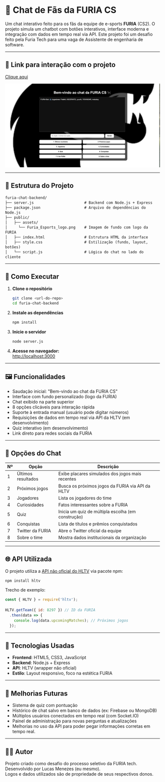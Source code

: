 # 💬 Chat de Fãs da FURIA CS

Um chat interativo feito para os fãs da equipe de e-sports **FURIA** (CS2). O projeto simula um chatbot com botões interativos, interface moderna e integração com dados em tempo real via API. Este projeto foi um desafio feito pela Furia Tech para uma vaga de Assistente de engenharia de software.

---

## 🔗 Link para interação com o projeto

[Clique aqui]()

![como esta ficando o chat](public/assets/foto_site.png)

---

## 📁 Estrutura do Projeto

```
furia-chat-backend/
├── server.js                       # Backend com Node.js + Express
├── package.json                    # Arquivo de dependências do Node.js
├── public/
│   ├── assets/                     
│     └── Furia_Esports_logo.png    # Imagem de fundo com logo da FURIA
│   ├── index.html                  # Estrutura HTML da interface
│   ├── style.css                   # Estilização (fundo, layout, botões)
│   └── script.js                   # Lógica do chat no lado do cliente
```

---

## 🚀 Como Executar

1. **Clone o repositório**  
   ```bash
   git clone <url-do-repo>
   cd furia-chat-backend
   ```

2. **Instale as dependências**  
   ```bash
   npm install
   ```

3. **Inicie o servidor**  
   ```bash
   node server.js
   ```

4. **Acesse no navegador:**  
   [http://localhost:3000](http://localhost:3000)

---

## 🖼️ Funcionalidades

- Saudação inicial: "Bem-vindo ao chat da FURIA CS"
- Interface com fundo personalizado (logo da FURIA)
- Chat exibido na parte superior
- 8 opções clicáveis para interação rápida
- Suporte à entrada manual (usuário pode digitar números)
- Requisições de dados em tempo real via API da HLTV (em desenvolvimento)
- Quiz interativo (em desenvolvimento)
- Link direto para redes sociais da FURIA

---

## 🔘 Opções do Chat

| Nº | Opção               | Descrição                                                            |
|----|---------------------|----------------------------------------------------------------------|
| 1  | Últimos resultados  | Exibe placares simulados dos jogos mais recentes                    |
| 2  | Próximos jogos      | Busca os próximos jogos da FURIA via API da HLTV                    |
| 3  | Jogadores           | Lista os jogadores do time                                           |
| 4  | Curiosidades        | Fatos interessantes sobre a FURIA                                    |
| 5  | Quiz                | Inicia um quiz de múltipla escolha (em construção)                   |
| 6  | Conquistas          | Lista de títulos e prêmios conquistados                              |
| 7  | Twitter da FURIA    | Abre o Twitter oficial da equipe                                     |
| 8  | Sobre o time        | Mostra dados institucionais da organização                           |

---

## 🌐 API Utilizada

O projeto utiliza a [API não oficial do HLTV](https://github.com/gajus/hltv) via pacote npm:

```bash
npm install hltv
```

Trecho de exemplo:
```js
const { HLTV } = require('hltv');

HLTV.getTeam({ id: 8297 }) // ID da FURIA
  .then(data => {
    console.log(data.upcomingMatches); // Próximos jogos
  });
```

---

## 🧰 Tecnologias Usadas

- **Frontend**: HTML5, CSS3, JavaScript
- **Backend**: Node.js + Express
- **API**: HLTV (wrapper não oficial)
- **Estilo**: Layout responsivo, foco na estética FURIA

---

## 🔧 Melhorias Futuras

- Sistema de quiz com pontuação
- Histórico de chat salvo em banco de dados (ex: Firebase ou MongoDB)
- Múltiplos usuários conectados em tempo real (com Socket.IO)
- Painel de administração para novas perguntas e atualizações
- Melhorias no uso da API para poder pegar informaçöes corretas em tempo real.

---

## 👨‍💻 Autor

Projeto criado como desafio do processo seletivo da FURIA tech.
Desenvolvido por Lucas Menezes (eu mesmo).  
Logos e dados utilizados são de propriedade de seus respectivos donos.